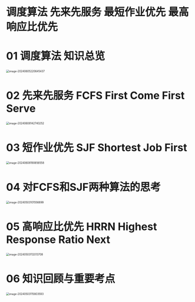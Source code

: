 # 调度算法 先来先服务 最短作业优先 最高响应比优先



# 01 调度算法 知识总览

<img src="https://cvp.oss-cn-shanghai.aliyuncs.com/picgo/202406052206648.png" alt="image-20240605220645437" style="zoom:50%;" />



# 02 先来先服务 FCFS First Come First Serve

<img src="https://cvp.oss-cn-shanghai.aliyuncs.com/picgo/202406081427097.png" alt="image-20240608142740252" style="zoom:50%;" />



# 03 短作业优先 SJF Shortest Job First

<img src="https://cvp.oss-cn-shanghai.aliyuncs.com/picgo/202406081906331.png" alt="image-20240608190656558" style="zoom:50%;" />



# 04 对FCFS和SJF两种算法的思考

<img src="https://cvp.oss-cn-shanghai.aliyuncs.com/picgo/202405031015002.png" alt="image-20240503101556899" style="zoom:50%;" />



# 05 高响应比优先 HRRN Highest Response Ratio Next

<img src="https://cvp.oss-cn-shanghai.aliyuncs.com/picgo/202405031120977.png" alt="image-20240503112013708" style="zoom:50%;" />



# 06 知识回顾与重要考点

<img src="https://cvp.oss-cn-shanghai.aliyuncs.com/picgo/202405031158749.png" alt="image-20240503115803593" style="zoom:50%;" />
